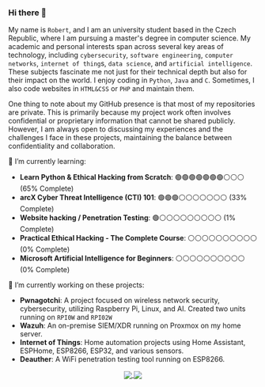 ### Hi there 👋
 My name is `Robert`, and I am an university student based in the Czech Republic, where I am pursuing a master's degree in computer science. My academic and personal interests span across several key areas of technology, including `cybersecurity`, `software engineering`, `computer networks`, `internet of thing`s, `data science`, and `artificial intelligence`. These subjects fascinate me not just for their technical depth but also for their impact on the world. I enjoy coding in `Python`, `Java` and `C`. Sometimes, I also code websites in `HTML&CSS` or `PHP` and maintain them.
 
One thing to note about my GitHub presence is that most of my repositories are private. This is primarily because my project work often involves confidential or proprietary information that cannot be shared publicly. However, I am always open to discussing my experiences and the challenges I face in these projects, maintaining the balance between confidentiality and collaboration.

🌱 I’m currently learning:
- **Learn Python & Ethical Hacking from Scratch**: 🟢🟢🟢🟢🟢🟢🟢⚪️⚪️⚪️ (65% Complete)
- **arcX Cyber Threat Intelligence (CTI) 101**: 🟢🟢🟢⚪️⚪️⚪️⚪️⚪️⚪️⚪️ (33% Complete)
- **Website hacking / Penetration Testing**: 🟢⚪️⚪️⚪️⚪️⚪️⚪️⚪️⚪️⚪️ (1% Complete)
- **Practical Ethical Hacking - The Complete Course**: ⚪️⚪️⚪️⚪️⚪️⚪️⚪️⚪️⚪️⚪️ (0% Complete)
- **Microsoft Artificial Intelligence for Beginners**: ⚪️⚪️⚪️⚪️⚪️⚪️⚪️⚪️⚪️⚪️ (0% Complete)

🔭 I’m currently working on these projects:
- **Pwnagotchi**:
A project focused on wireless network security, cybersecurity, utilizing Raspberry Pi, Linux, and AI. Created two units running on `RPI0W` and `RPI02W`
- **Wazuh**:
An on-premise SIEM/XDR running on Proxmox on my home server.
- **Internet of Things**:
Home automation projects using Home Assistant, ESPHome, ESP8266, ESP32, and various sensors.
- **Deauther**:
A WiFi penetration testing tool running on ESP8266.




<p align="center">
  <a href="https://github.com/prer00DEV">
  <img align="center" src="https://github-readme-stats.vercel.app/api?username=prer00DEV&count_private=true&show_icons=true&theme=gruvbox"/>
  </a>
  <a href="https://github.com/prer00DEV">
   <img align="center" src="https://github-readme-stats.vercel.app/api/top-langs/?username=prer00DEV&layout=compact&theme=gruvbox"/>
  </a>
</p>

<!--
**prer00DEV/prer00dev** is a ✨ _special_ ✨ repository because its `README.md` (this file) appears on your GitHub profile.

Here are some ideas to get you started:

- 🔭 I’m currently working on ...
- 🌱 I’m currently learning ...
- 👯 I’m looking to collaborate on ...
- 🤔 I’m looking for help with ...
- 💬 Ask me about ...
- 📫 How to reach me: ...
- 😄 Pronouns: ...
- ⚡ Fun fact: ...
-->
